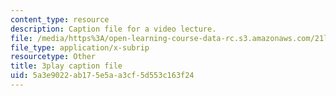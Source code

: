 ```yaml
---
content_type: resource
description: Caption file for a video lecture.
file: /media/https%3A/open-learning-course-data-rc.s3.amazonaws.com/21l-011-the-film-experience-fall-2013/5a3e9022ab175e5aa3cf5d553c163f24_eO3RNUAFtDE.vtt
file_type: application/x-subrip
resourcetype: Other
title: 3play caption file
uid: 5a3e9022-ab17-5e5a-a3cf-5d553c163f24
---
```

